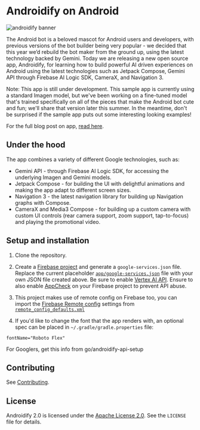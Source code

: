 # Androidify on Android

![androidify banner](/art/androidify_banner.webp)

The Android bot is a beloved mascot for Android users and developers, with previous versions of the
bot builder being very popular - we decided that this year we’d rebuild the bot maker from the
ground up, using the latest technology backed by Gemini. Today we are releasing a new open source
app, Androidify, for learning how to build powerful AI driven experiences on Android using the
latest technologies such as Jetpack Compose, Gemini API through Firebase AI Logic SDK, CameraX, and
Navigation 3.

Note: This app is still under development. This sample app is currently using a standard Imagen
model, but we've been working on a fine-tuned model that's trained specifically on all of the pieces
that make the Android bot cute and fun; we'll share that version later this summer. In the meantime,
don't be surprised if the sample app puts out some interesting looking examples!

For the full blog post on app, [read here](https://android-developers.googleblog.com/2025/05/androidify-building-ai-driven-experiences-jetpack-compose-gemini-camerax.html). 

## Under the hood
The app combines a variety of different Google technologies, such as:
* Gemini API - through Firebase AI Logic SDK, for accessing the underlying Imagen and Gemini models.
* Jetpack Compose - for building the UI with delightful animations and making the app adapt to different screen sizes.
* Navigation 3 - the latest navigation library for building up Navigation graphs with Compose.
* CameraX and Media3 Compose - for building up a custom camera with custom UI controls (rear camera support, zoom support, tap-to-focus) and playing the promotional video.

## Setup and installation

1. Clone the repository.
2. Create a [Firebase project](https://firebase.google.com/products/firebase-ai-logic) and
   generate a `google-services.json` file.
   Replace the current placeholder [`app/google-services.json`](app/google-services.json) file with your own JSON file created
   above. Be sure to enable [Vertex AI API](https://console.cloud.google.com/apis/library/aiplatform.googleapis.com).
   Ensure to also enable [AppCheck](https://console.firebase.google.com/project/_/appcheck) on your Firebase project to prevent API abuse.

3. This project makes use of remote config on Firebase too, you can import the [Firebase Remote config](https://firebase.google.com/docs/remote-config) settings from 
[`remote_config_defaults.xml`](core/network/src/main/res/xml/remote_config_defaults.xml)

4. If you'd like to change the font that the app renders with, an optional spec can be placed in
   `~/.gradle/gradle.properties` file:

```properties
fontName="Roboto Flex"
```

For Googlers, get this info from go/androidify-api-setup

## Contributing

See [Contributing](CONTRIBUTING.md).

## License

Androidify 2.0 is licensed under the [Apache License 2.0](LICENSE). See the `LICENSE` file for
details.
